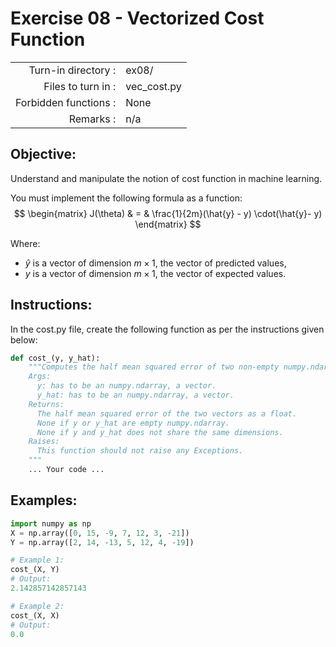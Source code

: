 # Exercise 08 - Vectorized Cost Function

|                         |                    |
| -----------------------:| ------------------ |
|   Turn-in directory :   |  ex08/             |
|   Files to turn in :    |  vec_cost.py       |
|   Forbidden functions : |  None              |
|   Remarks :             |  n/a               |

## Objective:
Understand and manipulate the notion of cost function in machine learning.

You must implement the following formula as a function:  
$$
\begin{matrix}
J(\theta) &  = & \frac{1}{2m}(\hat{y} - y) \cdot(\hat{y}- y)
\end{matrix}
$$

Where:
- $\hat{y}$ is a vector of dimension $m \times 1$, the vector of predicted values,
- $y$ is a vector of dimension $m \times 1$, the vector of expected values.

## Instructions:

In the cost.py file, create the following function as per the instructions given below:
```python
def cost_(y, y_hat):
    """Computes the half mean squared error of two non-empty numpy.ndarray, without any for loop. The two arrays must have the same dimensions.
    Args:
      y: has to be an numpy.ndarray, a vector.
      y_hat: has to be an numpy.ndarray, a vector.
    Returns:
      The half mean squared error of the two vectors as a float.
      None if y or y_hat are empty numpy.ndarray.
      None if y and y_hat does not share the same dimensions.
    Raises:
      This function should not raise any Exceptions.
    """
    ... Your code ...
```

## Examples:
```python
import numpy as np
X = np.array([0, 15, -9, 7, 12, 3, -21])
Y = np.array([2, 14, -13, 5, 12, 4, -19])

# Example 1:
cost_(X, Y)
# Output:
2.142857142857143

# Example 2:
cost_(X, X)
# Output:
0.0
```
